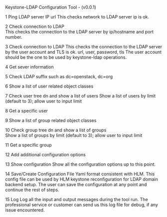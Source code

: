 Keystone-LDAP Configuration Tool - (v0.0.1)

1 Ping LDAP server IP
url
This checks network to LDAP server ip is ok.

2 Check connection to LDAP	
This checks the connection to the LDAP server by ip/hostname and port number.

3 Check connection to LDAP	This checks the connection to the LDAP server by the user account and TLS is ok.
url, user, password, tls
The user account should be the one to be used by keystone-ldap operations.

4 Get sever information

5 Check LDAP suffix	such as dc=openstack, dc=org

6 Show a list of user related object classes

7 Check user tree dn and show a list of users 
Show a list of users by limit (default to 3); allow user to input limit

8 Get a specific user

9 Show a list of group related object classes 

10 Check group tree dn and show a list of groups	
Show a list of groups by limit (default to 3); allow user to input limit

11 Get a specific group

12 Add additional configuration options

13 Show configuration
Show all the configuration options up to this point.

14 Save/Create Configuration File
Yaml format consistent with HLM. This config file can be used by HLM keystone reconfiguration for LDAP domain backend setup.
The user can save the configuration at any point and continue the rest of steps.

15 Log
Log all the input and output messages during the tool run.
The professional service or customer can send us this log file for debug, if any issue encountered.


